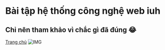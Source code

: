# Bài tập hệ thống công nghệ web iuh

## Chỉ nên tham khảo vì chắc gì đã đúng 😂
[Trang chủ](https://thanhcanhit.github.io)
![IMG](https://thuthuatnhanh.com/wp-content/uploads/2019/07/anh-girl-xinh-facebook-tuyet-dep-387x580.jpg)
